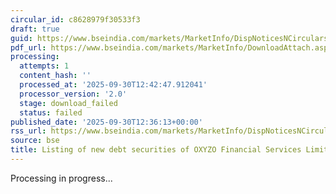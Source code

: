 ```yaml
---
circular_id: c8628979f30533f3
draft: true
guid: https://www.bseindia.com/markets/MarketInfo/DispNoticesNCirculars.aspx?Noticeid={B054E226-5AF1-4E06-B4F0-E9AC0D779801}&noticeno=20250930-54&dt=09/30/2025&icount=54&totcount=55&flag=0
pdf_url: https://www.bseindia.com/markets/MarketInfo/DownloadAttach.aspx?id=20250930-54&attachedId=
processing:
  attempts: 1
  content_hash: ''
  processed_at: '2025-09-30T12:42:47.912041'
  processor_version: '2.0'
  stage: download_failed
  status: failed
published_date: '2025-09-30T12:36:13+00:00'
rss_url: https://www.bseindia.com/markets/MarketInfo/DispNoticesNCirculars.aspx?Noticeid={B054E226-5AF1-4E06-B4F0-E9AC0D779801}&noticeno=20250930-54&dt=09/30/2025&icount=54&totcount=55&flag=0
source: bse
title: Listing of new debt securities of OXYZO Financial Services Limited
---
```


Processing in progress...